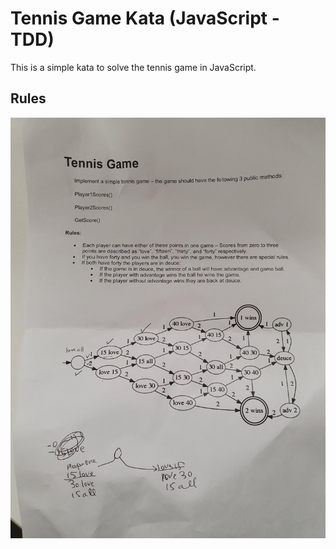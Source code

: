 # Tennis Game Kata (JavaScript - TDD)
This is a simple kata to solve the tennis game in JavaScript.

## Rules
![Tennis Game Rules](./public/TennisGameKataRules.jpg)
